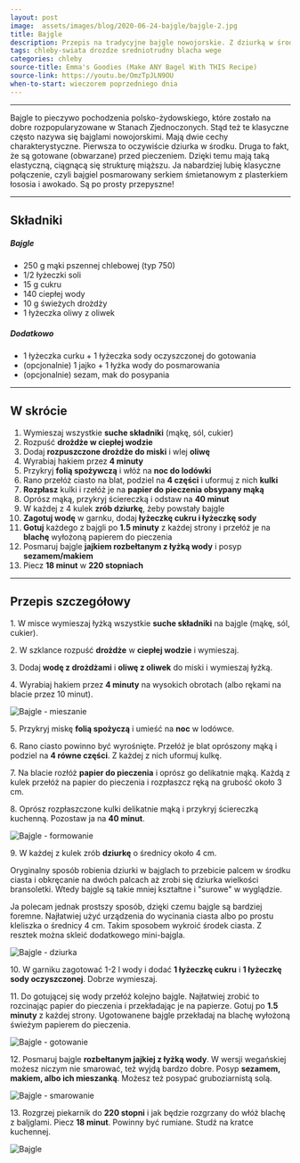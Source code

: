 ```yaml
---
layout: post
image:  assets/images/blog/2020-06-24-bajgle/bajgle-2.jpg
title: Bajgle
description: Przepis na tradycyjne bajgle nowojorskie. Z dziurką w środku, posypane sezamem. Często są mylone z obwarzankami. Mają mocno chrupiącą skórkę i miękki miąższ.
tags: chleby-swiata drozdze sredniotrudny blacha wege
categories: chleby
source-title: Emma's Goodies (Make ANY Bagel With THIS Recipe)
source-link: https://youtu.be/OmzTpJLN9OU
when-to-start: wieczorem poprzedniego dnia
---
```


-----

Bajgle to pieczywo pochodzenia polsko-żydowskiego, które zostało na dobre rozpopularyzowane w Stanach Zjednoczonych. Stąd też te klasyczne często nazywa się bajglami nowojorskimi. Mają dwie cechy charakterystyczne. Pierwsza to oczywiście dziurka w środku. Druga to fakt, że są gotowane (obwarzane) przed pieczeniem. Dzięki temu mają taką elastyczną, ciągnącą się strukturę miąższu. Ja nabardziej lubię klasyczne połączenie, czyli bajgiel posmarowany serkiem śmietanowym z plasterkiem łososia i awokado. Są po prosty przepyszne!

-----

## Składniki

##### Bajgle

* 250 g mąki pszennej chlebowej (typ 750)
* 1/2 łyżeczki soli
* 15 g cukru
* 140 ciepłej wody
* 10 g świeżych drożdży
* 1 łyżeczka oliwy z oliwek

##### Dodatkowo

* 1 łyżeczka curku + 1 łyżeczka sody oczyszczonej do gotowania
* (opcjonalnie) 1 jajko + 1 łyżka wody do posmarowania
* (opcjonalnie) sezam, mak do posypania

-----

## W skrócie

1. Wymieszaj wszystkie **suche składniki** (mąkę, sól, cukier)
2. Rozpuść **drożdże w ciepłej wodzie**
3. Dodaj **rozpuszczone drożdże do miski** i wlej **oliwę**
4. Wyrabiaj hakiem przez **4 minuty**
5. Przykryj **folią spożywczą** i włóż na **noc do lodówki**
6. Rano przełóż ciasto na blat, podziel na **4 części** i uformuj z nich **kulki**
7. **Rozpłasz** kulki i rzełóż je na **papier do pieczenia obsypany mąką**
8. Oprósz mąką, przykryj ściereczką i odstaw na **40 minut**
9. W każdej z 4 kulek **zrób dziurkę**, żeby powstały bajgle
10. **Zagotuj wodę** w garnku, dodaj **łyżeczkę cukru i łyżeczkę sody**
11. **Gotuj** każdego z bajgli po **1.5 minuty** z każdej strony i przełóż je na **blachę** wyłożoną papierem do pieczenia
12. Posmaruj bajgle **jajkiem rozbełtanym z łyżką wody** i posyp **sezamem/makiem**
13. Piecz **18 minut** w **220 stopniach**

-----

## Przepis szczegółowy


1\. W misce wymieszaj łyżką wszystkie **suche składniki** na bajgle (mąkę, sól, cukier).

2\. W szklance rozpuść **drożdże** w **ciepłej wodzie** i wymieszaj.

3\. Dodaj **wodę z drożdżami** i **oliwę z oliwek** do miski i wymieszaj łyżką.

4\. Wyrabiaj hakiem przez **4 minuty** na wysokich obrotach (albo rękami na blacie przez 10 minut).

![Bajgle - mieszanie](/assets/images/blog/2020-06-24-bajgle/bajgle-mieszanie.jpg)

5\. Przykryj miskę **folią spożyczą** i umieść na **noc** w lodówce.

6\. Rano ciasto powinno być wyrośnięte. Przełóż je blat oprószony mąką i podziel na **4 równe części**. Z każdej z nich uformuj kulkę.

7\. Na blacie rozłóż **papier do pieczenia** i oprósz go delikatnie mąką. Każdą z kulek przełóż na papier do pieczenia i rozpłaszcz ręką na grubość około 3 cm.

8\. Oprósz rozpłaszczone kulki delikatnie mąką i przykryj ściereczką kuchenną. Pozostaw ja na **40 minut**.

![Bajgle - formowanie](/assets/images/blog/2020-06-24-bajgle/bajgle-formowanie.jpg)

9\. W każdej z kulek zrób **dziurkę** o średnicy około 4 cm.

Oryginalny sposób robienia dziurki w bajglach to przebicie palcem w środku ciasta i obkręcanie na dwóch palcach aż zrobi się dziurka wielkości bransoletki. Wtedy bajgle są takie mniej kształtne i "surowe" w wyglądzie.

Ja polecam jednak prostszy sposób, dzięki czemu bajgle są bardziej foremne. Najłatwiej użyć urządzenia do wycinania ciasta albo po prostu kleliszka o średnicy 4 cm. Takim sposobem wykroić środek ciasta. Z resztek można skleić dodatkowego mini-bajgla.

![Bajgle - dziurka](/assets/images/blog/2020-06-24-bajgle/bajgle-dziurka.jpg)

10\. W garniku zagotować 1-2 l wody i dodać **1 łyżeczkę cukru** i **1 łyżeczkę sody oczyszczonej**. Dobrze wymieszaj.

11\. Do gotującej się wody przełóż kolejno bajgle. Najłatwiej zrobić to rozcinając papier do pieczenia i przekładając je na papierze. Gotuj po **1.5 minuty** z każdej strony. Ugotowanene bajgle przekładaj na blachę wyłożoną świeżym papierem do pieczenia.

![Bajgle - gotowanie](/assets/images/blog/2020-06-24-bajgle/bajgle-gotowanie.jpg)

12\. Posmaruj bajgle **rozbełtanym jajkiej z łyżką wody**. W wersji wegańskiej możesz niczym nie smarować, też wyjdą bardzo dobre. Posyp **sezamem, makiem, albo ich mieszanką**. Możesz też posypać gruboziarnistą solą.

![Bajgle - smarowanie](/assets/images/blog/2020-06-24-bajgle/bajgle-smarowanie.jpg)

13\. Rozgrzej piekarnik do **220 stopni** i jak będzie rozgrzany do włóż blachę z baljglami. Piecz **18 minut**. Powinny być rumiane. Studź na kratce kuchennej.

![Bajgle](/assets/images/blog/2020-06-24-bajgle/bajgle-gotowe.jpg)

